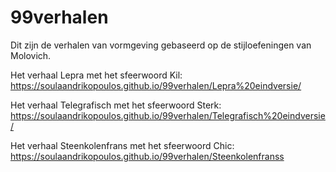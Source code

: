 # 99verhalen
Dit zijn de verhalen van vormgeving gebaseerd op de stijloefeningen van Molovich. 

Het verhaal Lepra met het sfeerwoord Kil:
https://soulaandrikopoulos.github.io/99verhalen/Lepra%20eindversie/

Het verhaal Telegrafisch met het sfeerwoord Sterk:
https://soulaandrikopoulos.github.io/99verhalen/Telegrafisch%20eindversie/

Het verhaal Steenkolenfrans met het sfeerwoord Chic:
https://soulaandrikopoulos.github.io/99verhalen/Steenkolenfranss

